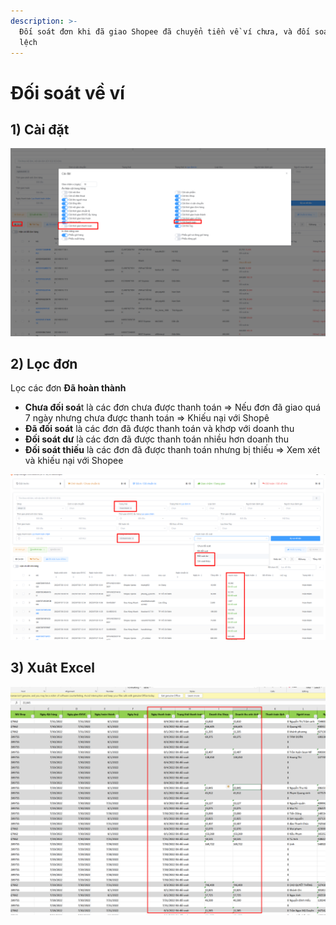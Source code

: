 ```yaml
---
description: >-
  Đối soát đơn khi đã giao Shopee đã chuyển tiền về ví chưa, và đối soát sai
  lệch
---
```


# Đối soát về ví

## 1) Cài đặt

![](<../../.gitbook/assets/image (18).png>)

## 2) Lọc đơn

Lọc các đơn **Đã hoàn thành**

* **Chưa đối soá**t là các đơn chưa được thanh toán => Nếu đơn đã giao quá 7 ngày nhưng chưa được thanh toán => Khiếu nại với Shopê
* **Đã đối soát** là các đơn đã được thanh toán và khơp với doanh thu
* **Đối soát dư** là các đơn đã được thanh toán nhiều hơn doanh thu
* **Đối soát thiếu** là các đơn đã được thanh toán nhưng bị thiếu => Xem xét và khiếu nại với Shopee

![](<../../.gitbook/assets/image (8).png>)

## 3) Xuât Excel

![](<../../.gitbook/assets/image (15).png>)
